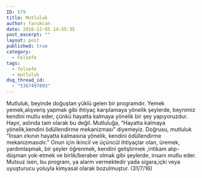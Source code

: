 ```yaml
---
ID: 579
title: Mutluluk
author: farukcan
date: 2016-12-05 14:55:35
post_excerpt: ""
layout: post
published: true
category:
  - Felsefe
tags:
  - felsefe
  - mutluluk
dsq_thread_id:
  - "5367497893"
---
```

Mutluluk, beyinde doğuştan yüklü gelen bir programdır. Yemek yemek,alışveriş yapmak gibi ihtiyaç karşılamaya yönelik şeylerde, beynimiz kendini mutlu eder, çünkü hayatta kalmaya yönelik bir şey yapıyoruzdur. Hayır, aslında tam olarak bu değil. Mutluluğa, “Hayatta kalmaya yönelik,kendini ödüllendirme mekanizması” diyemeyiz. Doğrusu, mutluluk “İnsan ırkının hayatta kalmasına yönelik, kendini ödüllendirme mekanizmasıdır.” Onun için ikincil ve üçüncül ihtiyaçlar olan, üremek, yardımlaşmak, bir şeyler öğrenmek, kendini geliştirmek ,intikam alıp-düşman yok-etmek ve birlik/beraber olmak gibi şeylerde, insanı mutlu eder. Mutsuz isen, bu program, ya alarm vermektedir yada sigara,içki veya uyuşturucu yoluyla kimyasal olarak bozulmuştur. (31/7/16)

